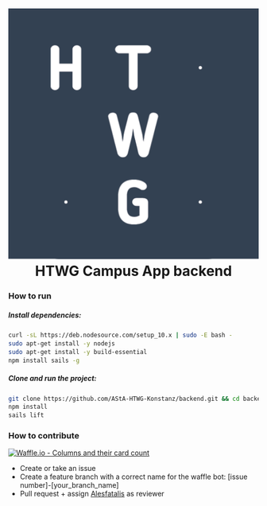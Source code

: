 <h1 align="center">
  <img src="./assets/images/icon_square.png"/><br>
  HTWG Campus App backend
</h1>

### How  to run

##### Install dependencies:

```sh
curl -sL https://deb.nodesource.com/setup_10.x | sudo -E bash -
sudo apt-get install -y nodejs
sudo apt-get install -y build-essential
npm install sails -g
```

##### Clone and run the project:

```sh
git clone https://github.com/AStA-HTWG-Konstanz/backend.git && cd backend
npm install
sails lift
```

### How to contribute

[![Waffle.io - Columns and their card count](https://badge.waffle.io/AStA-HTWG-Konstanz/organisation.svg?columns=all)](https://waffle.io/AStA-HTWG-Konstanz/organisation)

- Create or take an issue
- Create a feature branch with a correct name for the waffle bot: [issue number]-[your_branch_name]
- Pull request + assign [Alesfatalis](https://github.com/Alesfatalis) as reviewer
